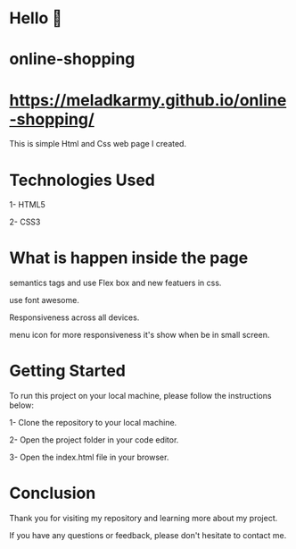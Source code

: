 # Hello 👋
# online-shopping
# https://meladkarmy.github.io/online-shopping/

This is simple Html and Css web page I created.

# Technologies Used
1- HTML5

2- CSS3

# What is happen inside the page

semantics tags and use Flex box and new featuers in css.

use font awesome.

Responsiveness across all devices.

menu icon for more responsiveness it's show when be in small screen.


# Getting Started
To run this project on your local machine, please follow the instructions below:

1- Clone the repository to your local machine.

2- Open the project folder in your code editor.

3- Open the index.html file in your browser.

# Conclusion

Thank you for visiting my repository and learning more about my project.

If you have any questions or feedback, please don't hesitate to contact me.
